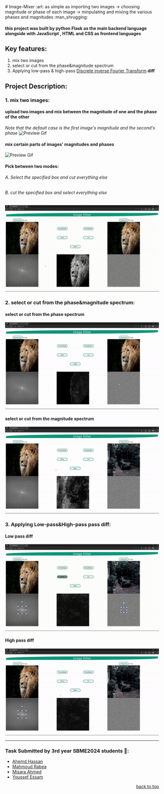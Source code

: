 <div id = 'top'></div>
# Image-Mixer :art:
as simple as 
importing two images -> choosing magnitude or phase of each image -> minpulating and mixing the various phases and magnitudes :man_shrugging: 

#### this project was built by python Flask as the main backend language alongside with JavaScript , HTML and CSS as frontend languages

## Key features:

1. mix two images
2. select or cut from the phase&magnitude spectrum  
3. Applying low-pass & high-pass [Discrete inverse Fourier Transform](https://en.wikipedia.org/wiki/Discrete_Fourier_transform) **diff**


## Project Description:

### 1. mix two images:

#### upload two images and mix between the magnitude of one and the phase of the other
*Note that the default case is the first image's magnitude and the second's phase*
![Preview Gif](/snaps/same-photo.gif)

#### mix certain parts of images' magnitudes and phases
![Preview Gif](/snaps/moving-boxes.gif)

#### Pick between two modes:
###### A. Select the specified box and cut everything else
###### B. cut the specified box and select everything else
![Preview Gif](/snaps/select-cut.gif)

### 2. select or cut from the phase&magnitude spectrum:

#### select or cut from the phase spectrum
![Preview Gif](https://github.com/MahmoudRabea13/Image-Mixer/blob/b4e6d19fbf8fa45e0ed788a914c996061253ff90/snaps/cut%20and%20select%20phase.gif)

#### select or cut from the magnitude spectrum
![Preview Gif](https://github.com/MahmoudRabea13/Image-Mixer/blob/b4e6d19fbf8fa45e0ed788a914c996061253ff90/snaps/high%20pass%20low%20pass%20mag.gif)

### 3. Applying Low-pass&High-pass pass diff:

#### Low pass diff
![Preview Gif](https://github.com/MahmoudRabea13/Image-Mixer/blob/b4e6d19fbf8fa45e0ed788a914c996061253ff90/snaps/low-pass-diff.gif)

#### High pass diff
![Preview Gif](https://github.com/MahmoudRabea13/Image-Mixer/blob/b4e6d19fbf8fa45e0ed788a914c996061253ff90/snaps/high%20pass%20diff.gif)
_____________________
### Task Submitted by 3rd year SBME2024 students 💉:
* [Ahemd Hassan](https://github.com/ahmedhassan187) 
* [Mahmoud Rabea](https://github.com/MahmoudRabea13) 
* [Misara Ahmed](https://github.com/Misara-Ahmed) 
* [Youssef Essam](https://github.com/jooo71)   

<p align="right"><a href="#top">back to top</a></p>
